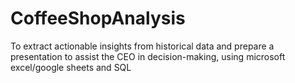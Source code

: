 # CoffeeShopAnalysis
To extract actionable insights from historical data and prepare a presentation to assist the CEO in decision-making, using microsoft excel/google sheets and SQL
